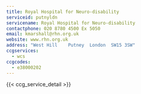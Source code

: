 ```yaml
---
title: Royal Hospital for Neuro-disability
serviceid: putnyldn
servicename: Royal Hospital for Neuro-disability
contactphone: 020 8780 4500 Ex 5050
email: kmarshall@rhn.org.uk
website: www.rhn.org.uk
address: "West Hill    Putney  London  SW15 3SW"
ccgservices:
  - wcs
ccgcodes:
  - e38000202
---
```


{{< ccg_service_detail >}}
